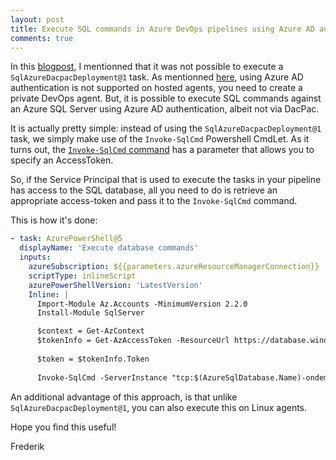 ```yaml
---
layout: post
title: Execute SQL commands in Azure DevOps pipelines using Azure AD authentication
comments: true
---
```


In this [blogpost](2022-03-30-managed-identity-users-in-sql-via-devops.md), I mentionned that it was not possible to execute a `SqlAzureDacpacDeployment@1` task.  As mentionned [here](https://docs.microsoft.com/en-us/azure/devops/pipelines/tasks/deploy/sql-azure-dacpac-deployment?view=azure-devops), using Azure AD authentication is not supported on hosted agents, you need to create a private DevOps agent.
But, it is possible to execute SQL commands against an Azure SQL Server using Azure AD authentication, albeit not via DacPac.

It is actually pretty simple:  instead of using the `SqlAzureDacpacDeployment@1` task, we simply make use of the `Invoke-SqlCmd` Powershell CmdLet.
As it turns out, the [`Invoke-SqlCmd` command](https://docs.microsoft.com/en-us/powershell/module/sqlserver/invoke-sqlcmd?view=sqlserver-ps) has a parameter that allows you to specify an AccessToken.

So, if the Service Principal that is used to execute the tasks in your pipeline has access to the SQL database, all you need to do is retrieve an appropriate access-token and pass it to the `Invoke-SqlCmd` command.

This is how it's done:

```yaml
- task: AzurePowerShell@5
  displayName: 'Execute database commands'
  inputs:
    azureSubscription: ${{parameters.azureResourceManagerConnection}}
    scriptType: inlineScript
    azurePowerShellVersion: 'LatestVersion'
    Inline: |
      Import-Module Az.Accounts -MinimumVersion 2.2.0
      Install-Module SqlServer

      $context = Get-AzContext    
      $tokenInfo = Get-AzAccessToken -ResourceUrl https://database.windows.net -DefaultProfile $context
      
      $token = $tokenInfo.Token
      
      Invoke-SqlCmd -ServerInstance "tcp:$(AzureSqlDatabase.Name)-ondemand.sql.azuresynapse.net,1433" -Database $databaseName -AccessToken $token -InputFile "$(Pipeline.Workspace)/somefile.sql"
```

An additional advantage of this approach, is that unlike `SqlAzureDacpacDeployment@1`, you can also execute this on Linux agents.

Hope you find this useful!

Frederik